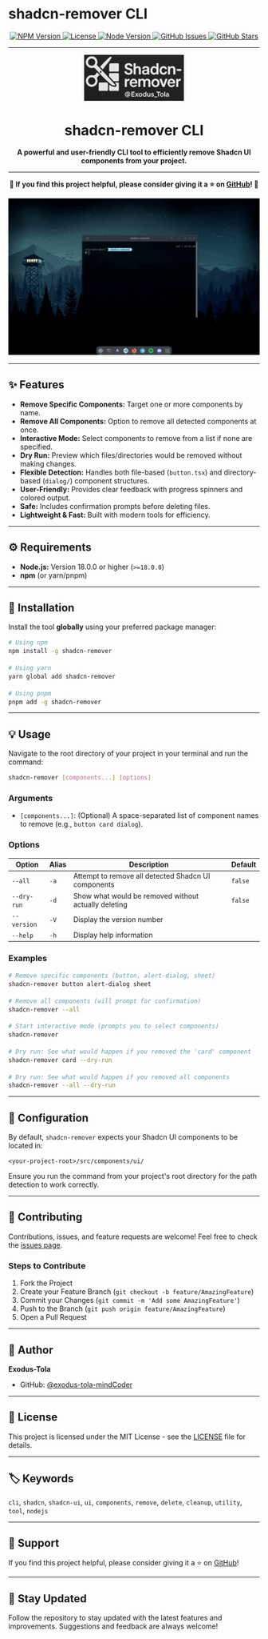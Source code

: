 # shadcn-remover CLI

<!-- Badges -->
<p align="center">
  <a href="https://www.npmjs.com/package/shadcn-remover">
    <img src="https://img.shields.io/npm/v/shadcn-remover.svg?style=flat-square" alt="NPM Version">
  </a>
  <a href="https://opensource.org/licenses/MIT">
    <img src="https://img.shields.io/badge/License-MIT-yellow.svg?style=flat-square" alt="License">
  </a>
  <a href="https://nodejs.org/en/download/current/">
    <img src="https://img.shields.io/node/v/shadcn-remover.svg?style=flat-square" alt="Node Version">
  </a>
  <a href="https://github.com/exodus-tola-mindCoder/shadcn-remover/issues">
    <img src="https://img.shields.io/github/issues/exodus-tola-mindCoder/shadcn-remover.svg?style=flat-square" alt="GitHub Issues">
  </a>
  <a href="https://github.com/exodus-tola-mindCoder/shadcn-remover/stargazers">
    <img src="https://img.shields.io/github/stars/exodus-tola-mindCoder/shadcn-remover.svg?style=flat-square" alt="GitHub Stars">
  </a>
</p>

---

<p align="center">
  <img src="./assets/logo.jpg" alt="shadcn-remover Logo" width="200">
</p>

<h1 align="center">shadcn-remover CLI</h1>

<p align="center">
  <b>A powerful and user-friendly CLI tool to efficiently remove Shadcn UI components from your project.</b>
</p>

---

<p align="center">
  <b>🌟 If you find this project helpful, please consider giving it a ⭐ on <a href="https://github.com/exodus-tola-mindCoder/shadcn-remover">GitHub</a>! 🌟</b>
</p>

<p align="center">
  <img src="./assets/demo.gif" alt="Demo of shadcn-remover" width="600">
</p>


---

## ✨ Features

- **Remove Specific Components:** Target one or more components by name.
- **Remove All Components:** Option to remove all detected components at once.
- **Interactive Mode:** Select components to remove from a list if none are specified.
- **Dry Run:** Preview which files/directories would be removed without making changes.
- **Flexible Detection:** Handles both file-based (`button.tsx`) and directory-based (`dialog/`) component structures.
- **User-Friendly:** Provides clear feedback with progress spinners and colored output.
- **Safe:** Includes confirmation prompts before deleting files.
- **Lightweight & Fast:** Built with modern tools for efficiency.

---

## ⚙️ Requirements

- **Node.js:** Version 18.0.0 or higher (`>=18.0.0`)
- **npm** (or yarn/pnpm)

---

## 🚀 Installation

Install the tool **globally** using your preferred package manager:

```bash
# Using npm
npm install -g shadcn-remover

# Using yarn
yarn global add shadcn-remover

# Using pnpm
pnpm add -g shadcn-remover
```

---

## 💡 Usage

Navigate to the root directory of your project in your terminal and run the command:

```bash
shadcn-remover [components...] [options]
```

### Arguments

- `[components...]`: (Optional) A space-separated list of component names to remove (e.g., `button card dialog`).

### Options

| Option       | Alias | Description                                              | Default |
|--------------|-------|----------------------------------------------------------|---------|
| `--all`      | `-a`  | Attempt to remove all detected Shadcn UI components      | `false` |
| `--dry-run`  | `-d`  | Show what would be removed without actually deleting     | `false` |
| `--version`  | `-V`  | Display the version number                               |         |
| `--help`     | `-h`  | Display help information                                 |         |

### Examples

```bash
# Remove specific components (button, alert-dialog, sheet)
shadcn-remover button alert-dialog sheet

# Remove all components (will prompt for confirmation)
shadcn-remover --all

# Start interactive mode (prompts you to select components)
shadcn-remover

# Dry run: See what would happen if you removed the 'card' component
shadcn-remover card --dry-run

# Dry run: See what would happen if you removed all components
shadcn-remover --all --dry-run
```

---

## 📁 Configuration

By default, `shadcn-remover` expects your Shadcn UI components to be located in:

```
<your-project-root>/src/components/ui/
```

Ensure you run the command from your project's root directory for the path detection to work correctly.

---

## 🤝 Contributing

Contributions, issues, and feature requests are welcome! Feel free to check the [issues page](https://github.com/exodus-tola-mindCoder/shadcn-remover/issues).

### Steps to Contribute

1. Fork the Project
2. Create your Feature Branch (`git checkout -b feature/AmazingFeature`)
3. Commit your Changes (`git commit -m 'Add some AmazingFeature'`)
4. Push to the Branch (`git push origin feature/AmazingFeature`)
5. Open a Pull Request

---

## 👤 Author

**Exodus-Tola**

- GitHub: [@exodus-tola-mindCoder](https://github.com/exodus-tola-mindCoder)

---

## 📜 License

This project is licensed under the MIT License - see the [LICENSE](./LICENSE) file for details.

---

## 🏷️ Keywords

`cli`, `shadcn`, `shadcn-ui`, `ui`, `components`, `remove`, `delete`, `cleanup`, `utility`, `tool`, `nodejs`

---

## 🌟 Support

If you find this project helpful, please consider giving it a ⭐ on [GitHub](https://github.com/exodus-tola-mindCoder/shadcn-remover)!

---

## 📢 Stay Updated

Follow the repository to stay updated with the latest features and improvements. Suggestions and feedback are always welcome!
